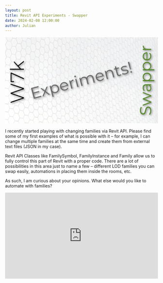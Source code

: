 ```yaml
---
layout: post  
title: Revit API Experiments - Swapper
date: 2024-02-08 12:00:00
author: Julian
---
```

![PostPage](/images/2024_BlogPost/Swapper_MainPage.jpg)

<!--excerpt-->

I recently started playing with changing families via Revit API. Please find some of my first examples of what is possible with it – for example, I can change multiple families at the same time and create them from external text files (JSON in my case).

Revit API Classes like FamilySymbol, FamilyInstance and Family allow us to fully control this part of Revit with a proper code. There are a lot of possibilities in this area just to name a few – different LOD families you can swap easily, automations in placing them inside the rooms, etc.

As such, I am curious about your opinions. What else would you like to automate with families?

<div>
  <div style="position:relative;padding-top:56.25%;">
    <iframe src="https://www.youtube.com/embed/3_OhUIo53kA?si=GORC3tA0hQjVXRJM" frameborder="0" allowfullscreen
      style="position:absolute;top:0;left:0;width:100%;height:100%;"></iframe>
  </div>
</div>


